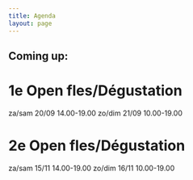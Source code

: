 ```yaml
---
title: Agenda 
layout: page
---
```



Coming up:
----------

1e Open fles/Dégustation
========================
za/sam 20/09 14.00-19.00
zo/dim 21/09 10.00-19.00

2e Open fles/Dégustation
========================
za/sam 15/11 14.00-19.00
zo/dim 16/11 10.00-19.00


